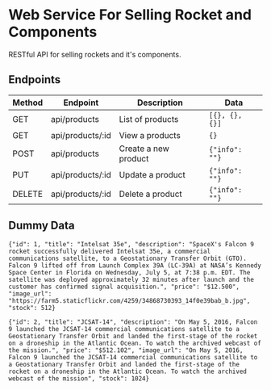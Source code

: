# Web Service For Selling Rocket and Components

RESTful API for selling rockets and it's components.

## Endpoints

| Method  | Endpoint          | Description                 | Data                  |
|---------|-------------------|-----------------------------|-----------------------|
| GET     | api/products      | List of products            | `[{}, {}, {}]`        |
| GET     | api/products/:id  | View a products             | `{}`                  |
| POST    | api/products      | Create a new product        | `{"info": ""}`        |
| PUT     | api/products/:id  | Update a product            | `{"info": ""}`        |
| DELETE  | api/products/:id  | Delete a product            | `{"info": ""}`        |

## Dummy Data

```
{"id": 1, "title": "Intelsat 35e", "description": "SpaceX's Falcon 9 rocket successfully delivered Intelsat 35e, a commercial communications satellite, to a Geostationary Transfer Orbit (GTO). Falcon 9 lifted off from Launch Complex 39A (LC-39A) at NASA’s Kennedy Space Center in Florida on Wednesday, July 5, at 7:38 p.m. EDT. The satellite was deployed approximately 32 minutes after launch and the customer has confirmed signal acquisition.", "price": "$12.500", "image_url": "https://farm5.staticflickr.com/4259/34868730393_14f0e39bab_b.jpg", "stock": 512}
```
```
{"id": 2, "title": "JCSAT-14", "description": "On May 5, 2016, Falcon 9 launched the JCSAT-14 commercial communications satellite to a Geostationary Transfer Orbit and landed the first-stage of the rocket on a droneship in the Atlantic Ocean. To watch the archived webcast of the mission.", "price": "$512.102", "image_url": "On May 5, 2016, Falcon 9 launched the JCSAT-14 commercial communications satellite to a Geostationary Transfer Orbit and landed the first-stage of the rocket on a droneship in the Atlantic Ocean. To watch the archived webcast of the mission", "stock": 1024}
```
